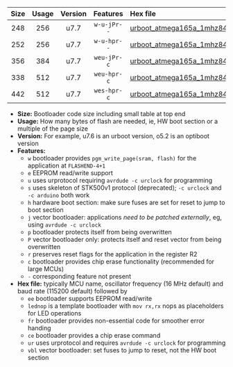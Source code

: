 |Size|Usage|Version|Features|Hex file|
|:-:|:-:|:-:|:-:|:--|
|248|256|u7.7|`w-u-jPr--`|[urboot_atmega165a_1mhz8432_115200bps_lednop_ur_vbl.hex](https://raw.githubusercontent.com/stefanrueger/urboot.hex/main/mcus/atmega165a/fcpu_1mhz8432/115200_bps/urboot_atmega165a_1mhz8432_115200bps_lednop_ur_vbl.hex)|
|252|256|u7.7|`w-u-hpr--`|[urboot_atmega165a_1mhz8432_115200bps_lednop_fr_ur.hex](https://raw.githubusercontent.com/stefanrueger/urboot.hex/main/mcus/atmega165a/fcpu_1mhz8432/115200_bps/urboot_atmega165a_1mhz8432_115200bps_lednop_fr_ur.hex)|
|356|384|u7.7|`weu-jPr-c`|[urboot_atmega165a_1mhz8432_115200bps_ee_lednop_fr_ce_ur_vbl.hex](https://raw.githubusercontent.com/stefanrueger/urboot.hex/main/mcus/atmega165a/fcpu_1mhz8432/115200_bps/urboot_atmega165a_1mhz8432_115200bps_ee_lednop_fr_ce_ur_vbl.hex)|
|338|512|u7.7|`weu-hpr-c`|[urboot_atmega165a_1mhz8432_115200bps_ee_lednop_fr_ce_ur.hex](https://raw.githubusercontent.com/stefanrueger/urboot.hex/main/mcus/atmega165a/fcpu_1mhz8432/115200_bps/urboot_atmega165a_1mhz8432_115200bps_ee_lednop_fr_ce_ur.hex)|
|442|512|u7.7|`wes-hpr-c`|[urboot_atmega165a_1mhz8432_115200bps_ee_lednop_fr_ce.hex](https://raw.githubusercontent.com/stefanrueger/urboot.hex/main/mcus/atmega165a/fcpu_1mhz8432/115200_bps/urboot_atmega165a_1mhz8432_115200bps_ee_lednop_fr_ce.hex)|

- **Size:** Bootloader code size including small table at top end
- **Usage:** How many bytes of flash are needed, ie, HW boot section or a multiple of the page size
- **Version:** For example, u7.6 is an urboot version, o5.2 is an optiboot version
- **Features:**
  + `w` bootloader provides `pgm_write_page(sram, flash)` for the application at `FLASHEND-4+1`
  + `e` EEPROM read/write support
  + `u` uses urprotocol requiring `avrdude -c urclock` for programming
  + `s` uses skeleton of STK500v1 protocol (deprecated); `-c urclock` and `-c arduino` both work
  + `h` hardware boot section: make sure fuses are set for reset to jump to boot section
  + `j` vector bootloader: applications *need to be patched externally*, eg, using `avrdude -c urclock`
  + `p` bootloader protects itself from being overwritten
  + `P` vector bootloader only: protects itself and reset vector from being overwritten
  + `r` preserves reset flags for the application in the register R2
  + `c` bootloader provides chip erase functionality (recommended for large MCUs)
  + `-` corresponding feature not present
- **Hex file:** typically MCU name, oscillator frequency (16 MHz default) and baud rate (115200 default) followed by
  + `ee` bootloader supports EEPROM read/write
  + `lednop` is a template bootloader with `mov rx,rx` nops as placeholders for LED operations
  + `fr` bootloader provides non-essential code for smoother error handing
  + `ce` bootloader provides a chip erase command
  + `ur` uses urprotocol and requires `avrdude -c urclock` for programming
  + `vbl` vector bootloader: set fuses to jump to reset, not the HW boot section
